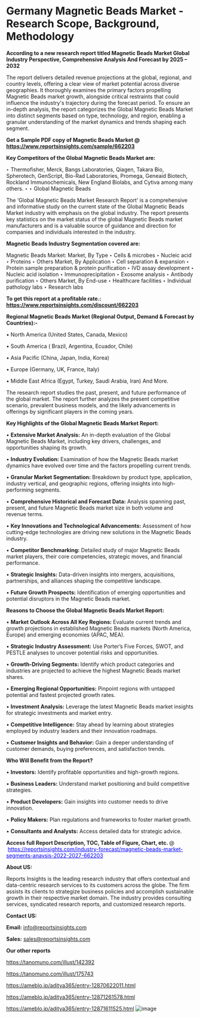 # Germany Magnetic Beads Market - Research Scope, Background, Methodology

<strong>According to a new research report titled Magnetic Beads Market Global Industry Perspective, Comprehensive Analysis And Forecast by 2025 – 2032</strong>

The report delivers detailed revenue projections at the global, regional, and country levels, offering a clear view of market potential across diverse geographies. It thoroughly examines the primary factors propelling Magnetic Beads market growth, alongside critical restraints that could influence the industry's trajectory during the forecast period. To ensure an in-depth analysis, the report categorizes the Global Magnetic Beads Market into distinct segments based on type, technology, and region, enabling a granular understanding of the market dynamics and trends shaping each segment.

<strong>Get a Sample PDF copy of Magnetic Beads Market </strong><strong>@<a href=https://www.reportsinsights.com/sample/662203 style=color:#0000ff;> https://www.reportsinsights.com/sample/662203</a></strong></font>

<strong>Key Competitors of the Global Magnetic Beads Market are:</strong>

‣ Thermofisher, Merck, Bangs Laboratories, Qiagen, Takara Bio, Spherotech, GenScript, Bio-Rad Laboratories, Promega, Geneaid Biotech, Rockland Immunochemicals, New England Biolabs, and Cytiva among many others.
‣ 
‣ Global Magnetic Beads

The ‘Global Magnetic Beads Market Research Report’ is a comprehensive and informative study on the current state of the Global Magnetic Beads Market industry with emphasis on the global industry. The report presents key statistics on the market status of the global Magnetic Beads market manufacturers and is a valuable source of guidance and direction for companies and individuals interested in the industry.

<strong>Magnetic Beads Industry Segmentation covered are:</strong>

Magnetic Beads Market: 
Market, By Type
‣ Cells & microbes
‣ Nucleic acid
‣ Proteins
‣ Others
Market, By Application
‣ Cell separation & expansion
‣ Protein sample preparation & protein purification
‣ IVD assay development
‣ Nucleic acid isolation
‣ Immunoprecipitation
‣ Exosome analysis
‣ Antibody purification
‣ Others
Market, By End-use
‣ Healthcare facilities
‣ Individual pathology labs
‣ Research labs

<strong>To get this report at a profitable rate.: <a href=https://www.reportsinsights.com/discount/662203 style=color:#0000ff;>https://www.reportsinsights.com/discount/662203</a></strong></font>

<strong>Regional Magnetic Beads Market (Regional Output, Demand &amp; Forecast by Countries):-</strong>

• North America (United States, Canada, Mexico)

• South America ( Brazil, Argentina, Ecuador, Chile)

• Asia Pacific (China, Japan, India, Korea)

• Europe (Germany, UK, France, Italy)

• Middle East Africa (Egypt, Turkey, Saudi Arabia, Iran) And More.

The research report studies the past, present, and future performance of the global market. The report further analyzes the present competitive scenario, prevalent business models, and the likely advancements in offerings by significant players in the coming years.

<strong>Key Highlights of the Global Magnetic Beads Market Report:</strong>

• <strong>Extensive Market Analysis:</strong> An in-depth evaluation of the Global Magnetic Beads Market, including key drivers, challenges, and opportunities shaping its growth.

• <strong>Industry Evolution:</strong> Examination of how the Magnetic Beads market dynamics have evolved over time and the factors propelling current trends.

• <strong>Granular Market Segmentation:</strong> Breakdown by product type, application, industry vertical, and geographic regions, offering insights into high-performing segments.

• <strong>Comprehensive Historical and Forecast Data:</strong> Analysis spanning past, present, and future Magnetic Beads market size in both volume and revenue terms.

• <strong>Key Innovations and Technological Advancements:</strong> Assessment of how cutting-edge technologies are driving new solutions in the Magnetic Beads industry.

• <strong>Competitor Benchmarking:</strong> Detailed study of major Magnetic Beads market players, their core competencies, strategic moves, and financial performance.

• <strong>Strategic Insights:</strong> Data-driven insights into mergers, acquisitions, partnerships, and alliances shaping the competitive landscape.

• <strong>Future Growth Prospects:</strong> Identification of emerging opportunities and potential disruptors in the Magnetic Beads market.

<strong>Reasons to Choose the Global Magnetic Beads Market Report:</strong>

• <strong>Market Outlook Across All Key Regions:</strong> Evaluate current trends and growth projections in established Magnetic Beads markets (North America, Europe) and emerging economies (APAC, MEA).

• <strong>Strategic Industry Assessment:</strong> Use Porter’s Five Forces, SWOT, and PESTLE analyses to uncover potential risks and opportunities.

• <strong>Growth-Driving Segments:</strong> Identify which product categories and industries are projected to achieve the highest Magnetic Beads market shares.

• <strong>Emerging Regional Opportunities:</strong> Pinpoint regions with untapped potential and fastest projected growth rates.

• <strong>Investment Analysis:</strong> Leverage the latest Magnetic Beads market insights for strategic investments and market entry.

• <strong>Competitive Intelligence:</strong> Stay ahead by learning about strategies employed by industry leaders and their innovation roadmaps.

• <strong>Customer Insights and Behavior:</strong> Gain a deeper understanding of customer demands, buying preferences, and satisfaction trends.

<strong>Who Will Benefit from the Report?</strong>

• <strong>Investors:</strong> Identify profitable opportunities and high-growth regions.

• <strong>Business Leaders:</strong> Understand market positioning and build competitive strategies.

• <strong>Product Developers:</strong> Gain insights into customer needs to drive innovation.

• <strong>Policy Makers:</strong> Plan regulations and frameworks to foster market growth.

• <strong>Consultants and Analysts:</strong> Access detailed data for strategic advice.
</ul>
<strong>Access full Report Description, TOC, Table of Figure, Chart, etc. </strong>@  <a href=https://reportsinsights.com/industry-forecast/magnetic-beads-market-segments-anaysis-2022-2027-662203 style=color:#0000ff;>https://reportsinsights.com/industry-forecast/magnetic-beads-market-segments-anaysis-2022-2027-662203</a></font>

<strong><strong>About US</strong>:</strong>

Reports Insights is the leading research industry that offers contextual and data-centric research services to its customers across the globe. The firm assists its clients to strategize business policies and accomplish sustainable growth in their respective market domain. The industry provides consulting services, syndicated research reports, and customized research reports.

<strong>Contact US:</strong>

<p class=""""><b>Email:</b> <a href=mailto:info@reportsinsights.com>info@reportsinsights.com</a></p>
<p class=""""><b>Sales:</b> <a href=mailto:sales@reportsinsights.com>sales@reportsinsights.com</a></p>

<strong>Our other reports</strong>

<a href=https://tanomuno.com/illust/142392>https://tanomuno.com/illust/142392</a>

<a href=https://tanomuno.com/illust/175743>https://tanomuno.com/illust/175743</a>

<a href=https://ameblo.jp/aditya365/entry-12870622011.html>https://ameblo.jp/aditya365/entry-12870622011.html</a>

<a href=https://ameblo.jp/aditya365/entry-12871261578.html>https://ameblo.jp/aditya365/entry-12871261578.html</a>

<a href=https://ameblo.jp/aditya365/entry-12871611525.html>https://ameblo.jp/aditya365/entry-12871611525.html</a>
![image](https://github.com/user-attachments/assets/e284bb3d-587d-40af-a952-11efb5fbd0f1)
